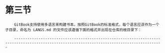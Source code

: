 # 第三节

        GitBook支持使用多语言来构建书本。按照GitBook的标准格式，每个语言应该作为一个子目录，命名为 LANGS.md 的文件应该遵循下面的格式并出现在仓库的根目录下：
        
        -----------------------------------------------------------------------------------------------------------------------------------------
